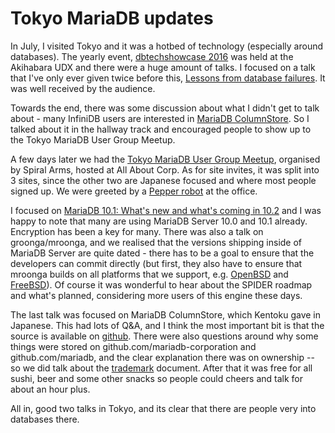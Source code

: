 # Tokyo MariaDB updates

In July, I visited Tokyo and it was a hotbed of technology (especially around databases). The yearly event, [dbtechshowcase 2016](http://www.db-tech-showcase.com/tokyo_2016_jp) was held at the Akihabara UDX and there were a huge amount of talks. I focused on a talk that I've only ever given twice before this, [Lessons from database failures](http://www.slideshare.net/bytebot/lessons-from-database-failures). It was well received by the audience.

Towards the end, there was some discussion about what I didn't get to talk about - many InfiniDB users are interested in [MariaDB ColumnStore](https://mariadb.com/products/mariadb-columnstore). So I talked about it in the hallway track and encouraged people to show up to the Tokyo MariaDB User Group Meetup.

A few days later we had the [Tokyo MariaDB User Group Meetup](http://www.meetup.com/Tokyo-MariaDB-Community-Event/events/232384187/), organised by Spiral Arms, hosted at All About Corp. As for site invites, it was split into 3 sites, since the other two are Japanese focused and where most people signed up. We were greeted by a [Pepper robot](https://www.ald.softbankrobotics.com/en/cool-robots/pepper) at the office.

I focused on [MariaDB 10.1: What's new and what's coming in 10.2](http://www.slideshare.net/bytebot/mariadb-101-whats-new-and-whats-coming-in-102-tokyo-mariadb-meetup) and I was happy to note that many are using MariaDB Server 10.0 and 10.1 already. Encryption has been a key for many. There was also a talk on groonga/mroonga, and we realised that the versions shipping inside of MariaDB Server are quite dated - there has to be a goal to ensure that the developers can commit directly (but first, they also have to ensure that mroonga builds on all platforms that we support, e.g. [OpenBSD](https://jira.mariadb.org/browse/MDEV-7209) and [FreeBSD](https://jira.mariadb.org/browse/MDEV-9229)). Of course it was wonderful to hear about the SPIDER roadmap and what's planned, considering more users of this engine these days.

The last talk was focused on MariaDB ColumnStore, which Kentoku gave in Japanese. This had lots of Q&A, and I think the most important bit is that the source is available on [github](https://github.com/mariadb-corporation/mariadb-columnstore-server). There were also questions around why some things were stored on github.com/mariadb-corporation and github.com/mariadb, and the clear explanation there was on ownership -- so we did talk about the [trademark](https://mariadb.org/about/trademark/) document. After that it was free for all sushi, beer and some other snacks so people could cheers and talk for about an hour plus. 

All in, good two talks in Tokyo, and its clear that there are people very into databases there. 